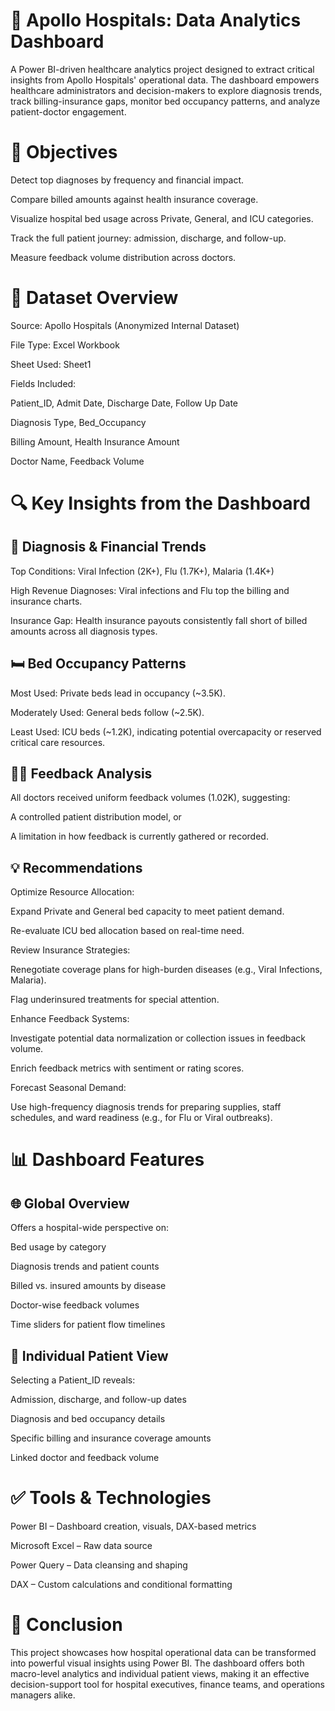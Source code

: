 # 🏥 Apollo Hospitals: Data Analytics Dashboard
A Power BI-driven healthcare analytics project designed to extract critical insights from Apollo Hospitals' operational data. The dashboard empowers healthcare administrators and decision-makers to explore diagnosis trends, track billing-insurance gaps, monitor bed occupancy patterns, and analyze patient-doctor engagement.

# 🎯 Objectives
Detect top diagnoses by frequency and financial impact.

Compare billed amounts against health insurance coverage.

Visualize hospital bed usage across Private, General, and ICU categories.

Track the full patient journey: admission, discharge, and follow-up.

Measure feedback volume distribution across doctors.

# 📂 Dataset Overview
Source: Apollo Hospitals (Anonymized Internal Dataset)

File Type: Excel Workbook

Sheet Used: Sheet1

Fields Included:

Patient_ID, Admit Date, Discharge Date, Follow Up Date

Diagnosis Type, Bed_Occupancy

Billing Amount, Health Insurance Amount

Doctor Name, Feedback Volume

# 🔍 Key Insights from the Dashboard
## 🧪 Diagnosis & Financial Trends
Top Conditions: Viral Infection (2K+), Flu (1.7K+), Malaria (1.4K+)

High Revenue Diagnoses: Viral infections and Flu top the billing and insurance charts.

Insurance Gap: Health insurance payouts consistently fall short of billed amounts across all diagnosis types.

## 🛏️ Bed Occupancy Patterns
Most Used: Private beds lead in occupancy (~3.5K).

Moderately Used: General beds follow (~2.5K).

Least Used: ICU beds (~1.2K), indicating potential overcapacity or reserved critical care resources.

## 👨‍⚕️ Feedback Analysis
All doctors received uniform feedback volumes (1.02K), suggesting:

A controlled patient distribution model, or

A limitation in how feedback is currently gathered or recorded.

## 💡 Recommendations
Optimize Resource Allocation:

Expand Private and General bed capacity to meet patient demand.

Re-evaluate ICU bed allocation based on real-time need.

Review Insurance Strategies:

Renegotiate coverage plans for high-burden diseases (e.g., Viral Infections, Malaria).

Flag underinsured treatments for special attention.

Enhance Feedback Systems:

Investigate potential data normalization or collection issues in feedback volume.

Enrich feedback metrics with sentiment or rating scores.

Forecast Seasonal Demand:

Use high-frequency diagnosis trends for preparing supplies, staff schedules, and ward readiness (e.g., for Flu or Viral outbreaks).

# 📊 Dashboard Features
## 🌐 Global Overview
Offers a hospital-wide perspective on:

Bed usage by category

Diagnosis trends and patient counts

Billed vs. insured amounts by disease

Doctor-wise feedback volumes

Time sliders for patient flow timelines

## 👤 Individual Patient View
Selecting a Patient_ID reveals:

Admission, discharge, and follow-up dates

Diagnosis and bed occupancy details

Specific billing and insurance coverage amounts

Linked doctor and feedback volume

# ✅ Tools & Technologies
Power BI – Dashboard creation, visuals, DAX-based metrics

Microsoft Excel – Raw data source

Power Query – Data cleansing and shaping

DAX – Custom calculations and conditional formatting

# 🧾 Conclusion
This project showcases how hospital operational data can be transformed into powerful visual insights using Power BI. The dashboard offers both macro-level analytics and individual patient views, making it an effective decision-support tool for hospital executives, finance teams, and operations managers alike.

